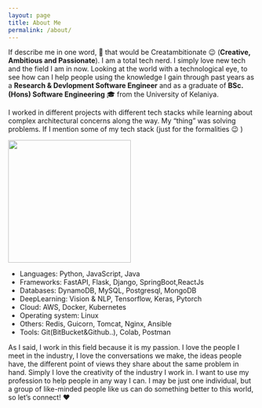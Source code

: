 ```yaml
---
layout: page
title: About Me
permalink: /about/
---
```


If describe me in one word, :thought_balloon: that would be Creatambitionate :wink: (**Creative, Ambitious and Passionate**). I am a total tech nerd. I simply love new tech and the field I am in now. Looking at the world with a technological eye, to see how can I help people using the knowledge I gain through past years as a **Research & Devlopment Software Engineer** and as a graduate of **BSc.(Hons) Software Engineering** :mortar_board: from the University of Kelaniya.

 I worked in different projects with different tech stacks while learning about complex architectural concerns along the way. My “thing” was solving problems. If I mention some of my tech stack (just for the formalities :wink: )

<p class="text-center">
    <img height="250" src="https://kekayan.github.io/notes/images/about.svg">
</p>

* Languages: Python, JavaScript, Java
* Frameworks: FastAPI, Flask, Django, SpringBoot,ReactJs
* Databases: DynamoDB, MySQL, Postgresql, MongoDB
* DeepLearning: Vision & NLP, Tensorflow, Keras, Pytorch
* Cloud: AWS, Docker, Kubernetes
* Operating system: Linux 
* Others:  Redis, Guicorn, Tomcat, Nginx, Ansible
* Tools: Git(BitBucket&Github..), Colab, Postman


As I said, I work in this field because it is my passion. I love the people I meet in the industry, I love the conversations we make, the ideas people have, the different point of views they share about the same problem in hand. Simply I love the creativity of the industry I work in. I want to use my profession to help people in any way I can. I may be just one individual, but a group of like-minded people like us can do something better to this world, so let’s connect! :heart:


